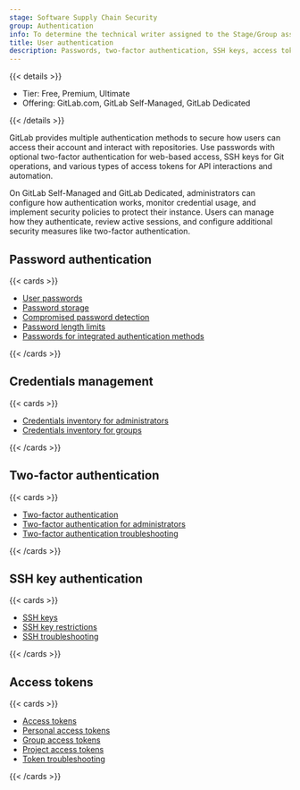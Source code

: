 ```yaml
---
stage: Software Supply Chain Security
group: Authentication
info: To determine the technical writer assigned to the Stage/Group associated with this page, see https://handbook.gitlab.com/handbook/product/ux/technical-writing/#assignments
title: User authentication
description: Passwords, two-factor authentication, SSH keys, access tokens, credentials inventory.
---
```


{{< details >}}

- Tier: Free, Premium, Ultimate
- Offering: GitLab.com, GitLab Self-Managed, GitLab Dedicated

{{< /details >}}

GitLab provides multiple authentication methods to secure how users can access their account and
interact with repositories. Use passwords with optional two-factor authentication for web-based
access, SSH keys for Git operations, and various types of access tokens for API interactions
and automation.

On GitLab Self-Managed and GitLab Dedicated, administrators can configure how authentication
works, monitor credential usage, and implement security policies to protect their instance.
Users can manage how they authenticate, review active sessions, and configure additional
security measures like two-factor authentication.

## Password authentication

{{< cards >}}

- [User passwords](../user/profile/user_passwords.md)
- [Password storage](../security/password_storage.md)
- [Compromised password detection](../security/compromised_password_detection.md)
- [Password length limits](../security/password_length_limits.md)
- [Passwords for integrated authentication methods](../security/passwords_for_integrated_authentication_methods.md)

{{< /cards >}}

## Credentials management

{{< cards >}}

- [Credentials inventory for administrators](../administration/credentials_inventory.md)
- [Credentials inventory for groups](../user/group/credentials_inventory.md)

{{< /cards >}}

## Two-factor authentication

{{< cards >}}

- [Two-factor authentication](../user/profile/account/two_factor_authentication.md)
- [Two-factor authentication for administrators](../security/two_factor_authentication.md)
- [Two-factor authentication troubleshooting](../user/profile/account/two_factor_authentication_troubleshooting.md)

{{< /cards >}}

## SSH key authentication

{{< cards >}}

- [SSH keys](../user/ssh.md)
- [SSH key restrictions](../security/ssh_keys_restrictions.md)
- [SSH troubleshooting](../user/ssh_troubleshooting.md)

{{< /cards >}}

## Access tokens

{{< cards >}}

- [Access tokens](../security/tokens/_index.md)
- [Personal access tokens](../user/profile/personal_access_tokens.md)
- [Group access tokens](../user/group/settings/group_access_tokens.md)
- [Project access tokens](../user/project/settings/project_access_tokens.md)
- [Token troubleshooting](../security/tokens/token_troubleshooting.md)

{{< /cards >}}
